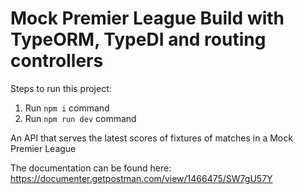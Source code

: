 # Mock Premier League Build with TypeORM, TypeDI and routing controllers

Steps to run this project:

1. Run `npm i` command
2. Run `npm run dev` command

An API that serves the latest scores of fixtures of matches in a Mock Premier League

The documentation can be found here: https://documenter.getpostman.com/view/1466475/SW7gU57Y
